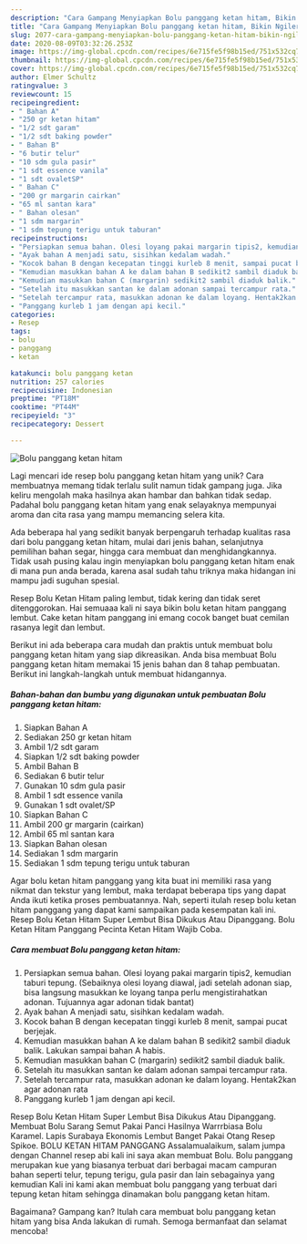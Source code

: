 ```yaml
---
description: "Cara Gampang Menyiapkan Bolu panggang ketan hitam, Bikin Ngiler"
title: "Cara Gampang Menyiapkan Bolu panggang ketan hitam, Bikin Ngiler"
slug: 2077-cara-gampang-menyiapkan-bolu-panggang-ketan-hitam-bikin-ngiler
date: 2020-08-09T03:32:26.253Z
image: https://img-global.cpcdn.com/recipes/6e715fe5f98b15ed/751x532cq70/bolu-panggang-ketan-hitam-foto-resep-utama.jpg
thumbnail: https://img-global.cpcdn.com/recipes/6e715fe5f98b15ed/751x532cq70/bolu-panggang-ketan-hitam-foto-resep-utama.jpg
cover: https://img-global.cpcdn.com/recipes/6e715fe5f98b15ed/751x532cq70/bolu-panggang-ketan-hitam-foto-resep-utama.jpg
author: Elmer Schultz
ratingvalue: 3
reviewcount: 15
recipeingredient:
- " Bahan A"
- "250 gr ketan hitam"
- "1/2 sdt garam"
- "1/2 sdt baking powder"
- " Bahan B"
- "6 butir telur"
- "10 sdm gula pasir"
- "1 sdt essence vanila"
- "1 sdt ovaletSP"
- " Bahan C"
- "200 gr margarin cairkan"
- "65 ml santan kara"
- " Bahan olesan"
- "1 sdm margarin"
- "1 sdm tepung terigu untuk taburan"
recipeinstructions:
- "Persiapkan semua bahan. Olesi loyang pakai margarin tipis2, kemudian taburi tepung. (Sebaiknya olesi loyang diawal, jadi setelah adonan siap, bisa langsung masukkan ke loyang tanpa perlu mengistirahatkan adonan. Tujuannya agar adonan tidak bantat)"
- "Ayak bahan A menjadi satu, sisihkan kedalam wadah."
- "Kocok bahan B dengan kecepatan tinggi kurleb 8 menit, sampai pucat berjejak."
- "Kemudian masukkan bahan A ke dalam bahan B sedikit2 sambil diaduk balik. Lakukan sampai bahan A habis."
- "Kemudian masukkan bahan C (margarin) sedikit2 sambil diaduk balik."
- "Setelah itu masukkan santan ke dalam adonan sampai tercampur rata."
- "Setelah tercampur rata, masukkan adonan ke dalam loyang. Hentak2kan agar adonan rata"
- "Panggang kurleb 1 jam dengan api kecil."
categories:
- Resep
tags:
- bolu
- panggang
- ketan

katakunci: bolu panggang ketan 
nutrition: 257 calories
recipecuisine: Indonesian
preptime: "PT18M"
cooktime: "PT44M"
recipeyield: "3"
recipecategory: Dessert

---
```



![Bolu panggang ketan hitam](https://img-global.cpcdn.com/recipes/6e715fe5f98b15ed/751x532cq70/bolu-panggang-ketan-hitam-foto-resep-utama.jpg)

Lagi mencari ide resep bolu panggang ketan hitam yang unik? Cara membuatnya memang tidak terlalu sulit namun tidak gampang juga. Jika keliru mengolah maka hasilnya akan hambar dan bahkan tidak sedap. Padahal bolu panggang ketan hitam yang enak selayaknya mempunyai aroma dan cita rasa yang mampu memancing selera kita.

Ada beberapa hal yang sedikit banyak berpengaruh terhadap kualitas rasa dari bolu panggang ketan hitam, mulai dari jenis bahan, selanjutnya pemilihan bahan segar, hingga cara membuat dan menghidangkannya. Tidak usah pusing kalau ingin menyiapkan bolu panggang ketan hitam enak di mana pun anda berada, karena asal sudah tahu triknya maka hidangan ini mampu jadi suguhan spesial.

Resep Bolu Ketan Hitam paling lembut, tidak kering dan tidak seret ditenggorokan. Hai semuaaa kali ni saya bikin bolu ketan hitam panggang lembut. Cake ketan hitam panggang ini emang cocok banget buat cemilan rasanya legit dan lembut.


Berikut ini ada beberapa cara mudah dan praktis untuk membuat bolu panggang ketan hitam yang siap dikreasikan. Anda bisa membuat Bolu panggang ketan hitam memakai 15 jenis bahan dan 8 tahap pembuatan. Berikut ini langkah-langkah untuk membuat hidangannya.

<!--inarticleads1-->

##### Bahan-bahan dan bumbu yang digunakan untuk pembuatan Bolu panggang ketan hitam:

1. Siapkan  Bahan A
1. Sediakan 250 gr ketan hitam
1. Ambil 1/2 sdt garam
1. Siapkan 1/2 sdt baking powder
1. Ambil  Bahan B
1. Sediakan 6 butir telur
1. Gunakan 10 sdm gula pasir
1. Ambil 1 sdt essence vanila
1. Gunakan 1 sdt ovalet/SP
1. Siapkan  Bahan C
1. Ambil 200 gr margarin (cairkan)
1. Ambil 65 ml santan kara
1. Siapkan  Bahan olesan
1. Sediakan 1 sdm margarin
1. Sediakan 1 sdm tepung terigu untuk taburan


Agar bolu ketan hitam panggang yang kita buat ini memiliki rasa yang nikmat dan tekstur yang lembut, maka terdapat beberapa tips yang dapat Anda ikuti ketika proses pembuatannya. Nah, seperti itulah resep bolu ketan hitam panggang yang dapat kami sampaikan pada kesempatan kali ini. Resep Bolu Ketan Hitam Super Lembut Bisa Dikukus Atau Dipanggang. Bolu Ketan Hitam Panggang Pecinta Ketan Hitam Wajib Coba. 

<!--inarticleads2-->

##### Cara membuat Bolu panggang ketan hitam:

1. Persiapkan semua bahan. Olesi loyang pakai margarin tipis2, kemudian taburi tepung. (Sebaiknya olesi loyang diawal, jadi setelah adonan siap, bisa langsung masukkan ke loyang tanpa perlu mengistirahatkan adonan. Tujuannya agar adonan tidak bantat)
1. Ayak bahan A menjadi satu, sisihkan kedalam wadah.
1. Kocok bahan B dengan kecepatan tinggi kurleb 8 menit, sampai pucat berjejak.
1. Kemudian masukkan bahan A ke dalam bahan B sedikit2 sambil diaduk balik. Lakukan sampai bahan A habis.
1. Kemudian masukkan bahan C (margarin) sedikit2 sambil diaduk balik.
1. Setelah itu masukkan santan ke dalam adonan sampai tercampur rata.
1. Setelah tercampur rata, masukkan adonan ke dalam loyang. Hentak2kan agar adonan rata
1. Panggang kurleb 1 jam dengan api kecil.


Resep Bolu Ketan Hitam Super Lembut Bisa Dikukus Atau Dipanggang. Membuat Bolu Sarang Semut Pakai Panci Hasilnya Warrrbiasa Bolu Karamel. Lapis Surabaya Ekonomis Lembut Banget Pakai Otang Resep Spikoe. BOLU KETAN HITAM PANGGANG Assalamualaikum, salam jumpa dengan Channel resep abi kali ini saya akan membuat Bolu. Bolu panggang merupakan kue yang biasanya terbuat dari berbagai macam campuran bahan seperti telur, tepung terigu, gula pasir dan lain sebagainya yang kemudian Kali ini kami akan membuat bolu panggang yang terbuat dari tepung ketan hitam sehingga dinamakan bolu panggang ketan hitam. 

Bagaimana? Gampang kan? Itulah cara membuat bolu panggang ketan hitam yang bisa Anda lakukan di rumah. Semoga bermanfaat dan selamat mencoba!
